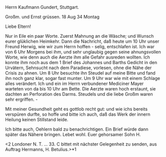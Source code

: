 Herrn Kaufmann Gundert, Stuttgart.

Großm. und Ernst grüssen. 18 Aug 34 Montag

Liebe Eltern!

Nur in Eile ein paar Worte. Zuerst Mahnung an die Wäsche; und Wunsch eurer glüklichen Heimkehr. Dann die Nachricht, daß heute um 10 Uhr unser Freund Herwig, wie wir zum Herrn hoffen - selig, entschlafen ist. Ich war von 6 Uhr Morgens bei ihm, und sehr unglaubig gegen seine ahnungsvollen Worte, wie denn auch die Aerzte ihm alle Gefahr ausreden wollten. Ich konnte ihm noch aus dem 1 Brief des Johannes und Barths Gedicht in den Urvätern, Sehnsucht nach dem Paradiese, vorlesen, ohne die Nähe der Crisis zu ahnen. Um 8 Uhr besuchte ihn Steudel auf meine Bitte und fand ihn noch ganz klar, sogar fast munter. Um 9 Uhr war wie mit einem Schlage alles verändert. Ich und ein im Herrn verbundener Mediciner Mayer warteten von da bis 10 Uhr am Bette. Die Aerzte waren hoch erstaunt, sie dachten an Perforation des Darms. Steudels und die liebe Großm waren sehr ergriffen. -

Mit meiner Gesundheit geht es gottlob recht gut: und wie ichs bereits verspüren durfte, so hoffe und bitte ich auch, daß das Werk der innern Heilung keinen Stillstand leide.

Ich bitte auch, Oehlern bald zu benachrichtigen. Ein Brief würde dann später das Nähere bringen. Lebet wohl.
 Euer gehorsamer Sohn H.

<2 Londoner N. T. … 33. C bittet mit nächster Gelegenheit zu senden, aus Auftrag Hermanns,
 H. Betulius.>*1

